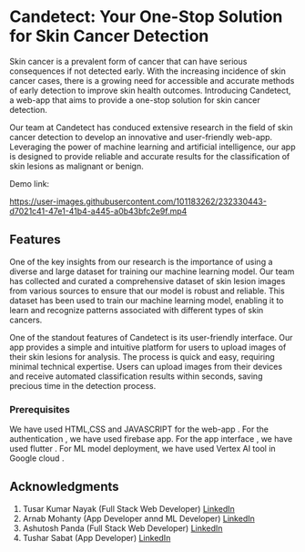 # Candetect: Your One-Stop Solution for Skin Cancer Detection
Skin cancer is a prevalent form of cancer that can have serious consequences if not detected early. With the increasing incidence of skin cancer cases, there is a growing need for accessible and accurate methods of early detection to improve skin health outcomes. Introducing Candetect, a web-app that aims to provide a one-stop solution for skin cancer detection.

Our team at Candetect has conduced extensive research in the field of skin cancer detection to develop an innovative and user-friendly web-app. Leveraging the power of machine learning and artificial intelligence, our app is designed to provide reliable and accurate results for the classification of skin lesions as malignant or benign.

Demo link:

https://user-images.githubusercontent.com/101183262/232330443-d7021c41-47e1-41b4-a445-a0b43bfc2e9f.mp4

## Features
One of the key insights from our research is the importance of using a diverse and large dataset for training our machine learning model. Our team has collected and curated a comprehensive dataset of skin lesion images from various sources to ensure that our model is robust and reliable. This dataset has been used to train our machine learning model, enabling it to learn and recognize patterns associated with different types of skin cancers.

One of the standout features of Candetect is its user-friendly interface. Our app provides a simple and intuitive platform for users to upload images of their skin lesions for analysis. The process is quick and easy, requiring minimal technical expertise. Users can upload images from their devices and receive automated classification results within seconds, saving precious time in the detection process.


### Prerequisites
We have used HTML,CSS and JAVASCRIPT for the web-app . For the authentication , we have used firebase app. For the app interface , we have used flutter . For ML model deployment, we have used Vertex AI tool in Google cloud .

## Acknowledgments
1. Tusar Kumar Nayak (Full Stack Web Developer) [LinkedIn](https://www.linkedin.com/in/tusar-kumar-nayak-b62735222/)
2. Arnab Mohanty (App Developer annd ML Developer) [LinkedIn](https://www.linkedin.com/in/arnab-mohanty-34073622b)
3. Ashutosh Panda (Full Stack Web Developer) [LinkedIn](https://www.linkedin.com/in/arnab-mohanty-34073622b)
4. Tushar Sabat (App Developer) [LinkedIn](https://www.linkedin.com/in/tushar-sabat-86b46b251)
